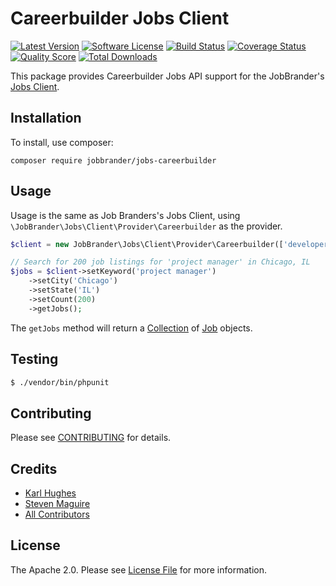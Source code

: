 # Careerbuilder Jobs Client

[![Latest Version](https://img.shields.io/github/release/JobBrander/jobs-careerbuilder.svg?style=flat-square)](https://github.com/JobBrander/jobs-careerbuilder/releases)
[![Software License](https://img.shields.io/badge/license-APACHE%202.0-brightgreen.svg?style=flat-square)](LICENSE.md)
[![Build Status](https://img.shields.io/travis/JobBrander/jobs-careerbuilder/master.svg?style=flat-square&1)](https://travis-ci.org/JobBrander/jobs-careerbuilder)
[![Coverage Status](https://img.shields.io/scrutinizer/coverage/g/JobBrander/jobs-careerbuilder.svg?style=flat-square)](https://scrutinizer-ci.com/g/JobBrander/jobs-careerbuilder/code-structure)
[![Quality Score](https://img.shields.io/scrutinizer/g/JobBrander/jobs-careerbuilder.svg?style=flat-square)](https://scrutinizer-ci.com/g/JobBrander/jobs-careerbuilder)
[![Total Downloads](https://img.shields.io/packagist/dt/jobbrander/jobs-careerbuilder.svg?style=flat-square)](https://packagist.org/packages/jobbrander/jobs-careerbuilder)

This package provides Careerbuilder Jobs API support for the JobBrander's [Jobs Client](https://github.com/JobBrander/jobs-common).

## Installation

To install, use composer:

```
composer require jobbrander/jobs-careerbuilder
```

## Usage

Usage is the same as Job Branders's Jobs Client, using `\JobBrander\Jobs\Client\Provider\Careerbuilder` as the provider.

```php
$client = new JobBrander\Jobs\Client\Provider\Careerbuilder(['developerKey' => 'YOUR CAREERBUILDER DEVELOPER KEY']);

// Search for 200 job listings for 'project manager' in Chicago, IL
$jobs = $client->setKeyword('project manager')
    ->setCity('Chicago')
    ->setState('IL')
    ->setCount(200)
    ->getJobs();
```

The `getJobs` method will return a [Collection](https://github.com/JobBrander/jobs-common/blob/master/src/Collection.php) of [Job](https://github.com/JobBrander/jobs-common/blob/master/src/Job.php) objects.

## Testing

``` bash
$ ./vendor/bin/phpunit
```

## Contributing

Please see [CONTRIBUTING](https://github.com/jobbrander/jobs-careerbuilder/blob/master/CONTRIBUTING.md) for details.

## Credits

- [Karl Hughes](https://github.com/karllhughes)
- [Steven Maguire](https://github.com/stevenmaguire)
- [All Contributors](https://github.com/jobbrander/jobs-careerbuilder/contributors)

## License

The Apache 2.0. Please see [License File](https://github.com/jobbrander/jobs-careerbuilder/blob/master/LICENSE) for more information.
